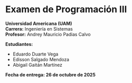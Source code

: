 # Examen de Programación III  

**Universidad Americana (UAM)**  
**Carrera:** Ingeniería en Sistemas  
**Profesor:** Andrey Mauricio Padias Calvo  

**Estudiantes:**  
- Eduardo Duarte Vega  
- Edisson Salgado Mendoza  
- Abigail Gaitán Martínez  

**Fecha de entrega: 26 de octubre de 2025**

